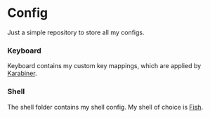# Config

Just a simple repository to store all my configs.

### Keyboard

Keyboard contains my custom key mappings, which are applied by 
[Karabiner](https://github.com/pqrs-org/Karabiner-Elements).

### Shell

The shell folder contains my shell config.
My shell of choice is [Fish](https://github.com/fish-shell/fish-shell).
